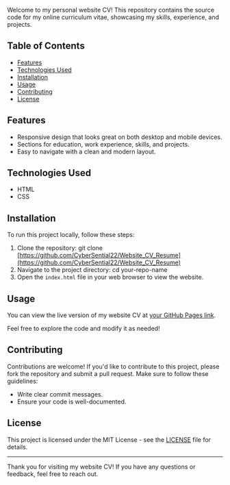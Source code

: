 Welcome to my personal website CV! This repository contains the source code for my online curriculum vitae, showcasing my skills, experience, and projects.

## Table of Contents
- [Features](#features)
- [Technologies Used](#technologies-used)
- [Installation](#installation)
- [Usage](#usage)
- [Contributing](#contributing)
- [License](#license)

## Features
- Responsive design that looks great on both desktop and mobile devices.
- Sections for education, work experience, skills, and projects.
- Easy to navigate with a clean and modern layout.

## Technologies Used
- HTML
- CSS

## Installation
To run this project locally, follow these steps:

1. Clone the repository:
   git clone [https://github.com/CyberSential22/Website_CV_Resume](https://github.com/CyberSential22/Website_CV_Resume)
2. Navigate to the project directory:
   cd your-repo-name
3. Open the `index.html` file in your web browser to view the website.

## Usage
You can view the live version of my website CV at [your GitHub Pages link](index.html).

Feel free to explore the code and modify it as needed!

## Contributing
Contributions are welcome! If you'd like to contribute to this project, please fork the repository and submit a pull request. Make sure to follow these guidelines:
- Write clear commit messages.
- Ensure your code is well-documented.

## License
This project is licensed under the MIT License - see the [LICENSE](LICENSE) file for details.

---

Thank you for visiting my website CV! If you have any questions or feedback, feel free to reach out.
